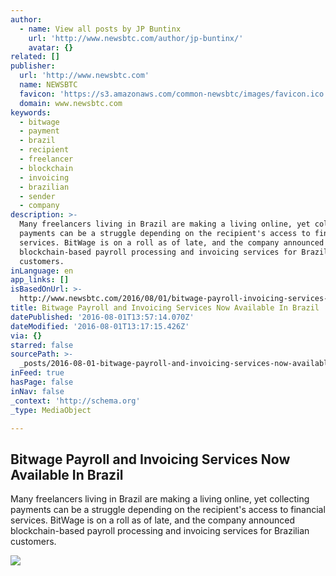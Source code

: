 ```yaml
---
author:
  - name: View all posts by JP Buntinx
    url: 'http://www.newsbtc.com/author/jp-buntinx/'
    avatar: {}
related: []
publisher:
  url: 'http://www.newsbtc.com'
  name: NEWSBTC
  favicon: 'https://s3.amazonaws.com/common-newsbtc/images/favicon.ico'
  domain: www.newsbtc.com
keywords:
  - bitwage
  - payment
  - brazil
  - recipient
  - freelancer
  - blockchain
  - invoicing
  - brazilian
  - sender
  - company
description: >-
  Many freelancers living in Brazil are making a living online, yet collecting
  payments can be a struggle depending on the recipient's access to financial
  services. BitWage is on a roll as of late, and the company announced
  blockchain-based payroll processing and invoicing services for Brazilian
  customers.
inLanguage: en
app_links: []
isBasedOnUrl: >-
  http://www.newsbtc.com/2016/08/01/bitwage-payroll-invoicing-services-now-available-brazil/
title: Bitwage Payroll and Invoicing Services Now Available In Brazil
datePublished: '2016-08-01T13:57:14.070Z'
dateModified: '2016-08-01T13:17:15.426Z'
via: {}
starred: false
sourcePath: >-
  _posts/2016-08-01-bitwage-payroll-and-invoicing-services-now-available-in-braz.md
inFeed: true
hasPage: false
inNav: false
_context: 'http://schema.org'
_type: MediaObject

---
```

<article style=""><h1>Bitwage Payroll and Invoicing Services Now Available In Brazil</h1><p>Many freelancers living in Brazil are making a living online, yet collecting payments can be a struggle depending on the recipient's access to financial services. BitWage is on a roll as of late, and the company announced blockchain-based payroll processing and invoicing services for Brazilian customers.</p><img src="http://s3.amazonaws.com/main-newsbtc-images/2016/08/01140924/BitWage.png" /></article>
